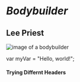 # *Bodybuilder*

## **Lee Priest**

![image of a bodybuilder](https://ilarge.lisimg.com/image/5926145/740full-lee-priest.jpg)



var myVar = "Hello, world!";







#### Trying Differnt Headers

